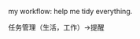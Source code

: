 <!--
 * @Author: Hector Jing
 * @Date: 2022-07-09 00:24:12
 * @LastEditTime: 2022-07-09 03:06:21
 * @Description:
-->
my workflow:
help me tidy everything.

任务管理（生活，工作）->提醒